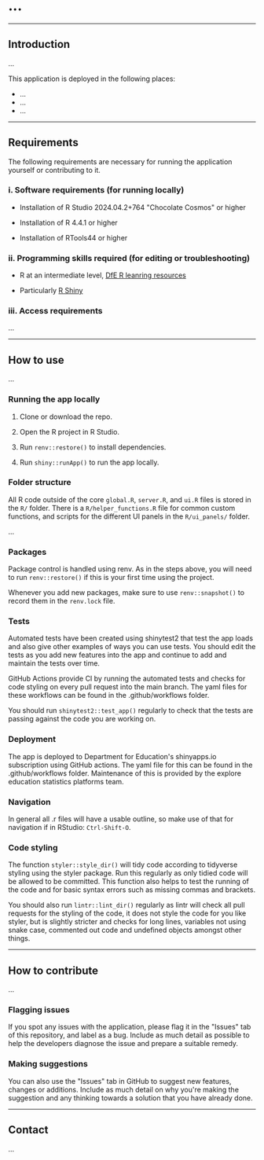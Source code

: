 <!-- This is a template README for a DfE dashboard, use this as a starting point for creating your own readme, making sure to replace or delete wherevere there is three dots (...) with the content appropriate for your dashboard -->

<!-- Add the title of your of application -->
# ... 

---

## Introduction 

<!-- Add a short 2-3 sentence description of what your application is for and why it exists -->
... 


This application is deployed in the following places:

<!-- Update this list as appropriate for your app -->

- ...
- ...
- ...

---

## Requirements

The following requirements are necessary for running the application yourself or contributing to it.

### i. Software requirements (for running locally)

<!-- Update these to match your application if they differ from the template -->

- Installation of R Studio 2024.04.2+764 "Chocolate Cosmos" or higher

- Installation of R 4.4.1 or higher

- Installation of RTools44 or higher

### ii. Programming skills required (for editing or troubleshooting)

<!-- Update these to match your application -->

- R at an intermediate level, [DfE R leanring resources](https://dfe-analytical-services.github.io/analysts-guide/learning-development/r.html)

- Particularly [R Shiny](https://shiny.rstudio.com/)

### iii. Access requirements

<!-- Detail any access requirements, e.g. database access for source data, including what level of access is required and how to request it.-->

...
  
---

## How to use

<!-- Add any other useful detail for others about your application code here, target it at someone new to your team who might be contributing to the dashboard for the first time, what would you want them to know? -->

...

### Running the app locally

1. Clone or download the repo. 

2. Open the R project in R Studio.

3. Run `renv::restore()` to install dependencies.

4. Run `shiny::runApp()` to run the app locally.

### Folder structure

All R code outside of the core `global.R`, `server.R`, and `ui.R` files is stored in the `R/` folder. There is a `R/helper_functions.R` file for common custom functions, and scripts for the different UI panels in the `R/ui_panels/` folder.

<!-- Include any other detail or anything unique about your code structure as appropriate to help guide others around your repo -->

...

### Packages

Package control is handled using renv. As in the steps above, you will need to run `renv::restore()` if this is your first time using the project.

Whenever you add new packages, make sure to use `renv::snapshot()` to record them in the `renv.lock` file.

### Tests

Automated tests have been created using shinytest2 that test the app loads and also give other examples of ways you can use tests. You should edit the tests as you add new features into the app and continue to add and maintain the tests over time.

GitHub Actions provide CI by running the automated tests and checks for code styling on every pull request into the main branch. The yaml files for these workflows can be found in the .github/workflows folder.

You should run `shinytest2::test_app()` regularly to check that the tests are passing against the code you are working on.

### Deployment

The app is deployed to Department for Education's shinyapps.io subscription using GitHub actions. The yaml file for this can be found in the .github/workflows folder. Maintenance of this is provided by the explore education statistics platforms team.

### Navigation

In general all .r files will have a usable outline, so make use of that for navigation if in RStudio: `Ctrl-Shift-O`.

### Code styling 

The function `styler::style_dir()` will tidy code according to tidyverse styling using the styler package. Run this regularly as only tidied code will be allowed to be committed. This function also helps to test the running of the code and for basic syntax errors such as missing commas and brackets.

You should also run `lintr::lint_dir()` regularly as lintr will check all pull requests for the styling of the code, it does not style the code for you like styler, but is slightly stricter and checks for long lines, variables not using snake case, commented out code and undefined objects amongst other things.

---

## How to contribute

<!-- Add any other information or ways to contribute to your application here -->

...

### Flagging issues

If you spot any issues with the application, please flag it in the "Issues" tab of this repository, and label as a bug. Include as much detail as possible to help the developers diagnose the issue and prepare a suitable remedy.

### Making suggestions

You can also use the "Issues" tab in GitHub to suggest new features, changes or additions. Include as much detail on why you're making the suggestion and any thinking towards a solution that you have already done.

---

## Contact

<!-- Add contact details of how to get in touch with your team. The team mailbox is usually enough -->

...
